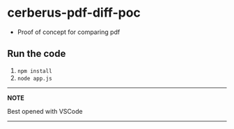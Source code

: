 # cerberus-pdf-diff-poc
* Proof of concept for comparing pdf

## Run the code
1. `npm install`
2. `node app.js`


---
**NOTE**

Best opened with VSCode

---
